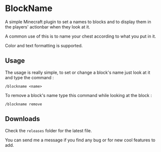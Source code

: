 # BlockName

A simple Minecraft plugin to set a names to blocks and to display them in the players' actionbar when they look at it.

A common use of this is to name your chest according to what you put in it.

Color and text formatting is supported.

## Usage

The usage is really simple, to set or change a block's name just look at it and type the command : 
 
 `/blockname <name>`
 
 To remove a block's name type this command while looking at the block :
 
 `/blockname remove`
 
 ## Downloads
 
 Check the `releases` folder for the latest file.
 
 
 
 
 
 You can send me a message if you find any bug or for new cool features to add.
